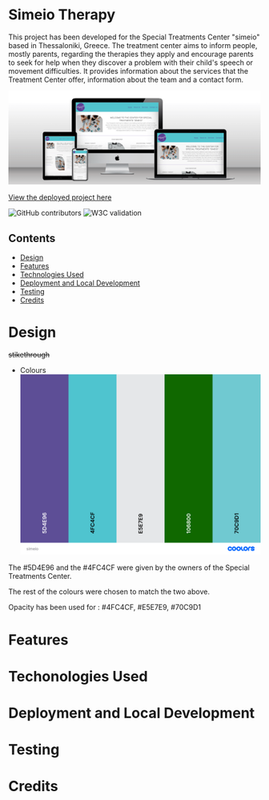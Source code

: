 # Simeio Therapy
This project has been developed for the Special Treatments Center "simeio" based in Thessaloniki, Greece. The treatment center aims to inform people, mostly parents, regarding the therapies they apply and encourage parents to seek for help when they discover a problem with their child's speech or movement difficulties. It provides information about the services that the Treatment Center offer, information about the team and a contact form.

![mock up image](documentation/mock-up.png)

[View the deployed project here](https://vasileios20.github.io/simeio-therapy/index.html)

![GitHub contributors](https://img.shields.io/badge/CONTRIBUTORS-1-<RED>) ![W3C validation](https://img.shields.io/badge/W3C-VALIDATED-<GREEN>)

## Contents

* [Design](#design)
* [Features](#features)
* [Technologies Used](#techonologies-used)
* [Deployment and Local Development](#deployment-and-local-development)
* [Testing](#testing)
* [Credits](#credits)

# Design
~~stikethrough~~
  * Colours
  ![Colour palette](documentation/cl-palette.png)

  The #5D4E96 and the #4FC4CF were given by the owners of the Special Treatments Center.

  The rest of the colours were chosen to match the two above.

  Opacity has been used for : #4FC4CF, #E5E7E9, #70C9D1


# Features 

# Techonologies Used

# Deployment and Local Development

# Testing

# Credits